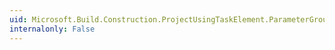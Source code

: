 ```yaml
---
uid: Microsoft.Build.Construction.ProjectUsingTaskElement.ParameterGroup
internalonly: False
---
```

